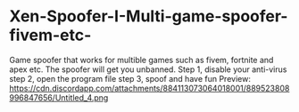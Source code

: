 # Xen-Spoofer-I-Multi-game-spoofer-fivem-etc-
Game spoofer that works for multible games such as fivem, fortnite and apex etc. The spoofer will get you unbanned.  Step 1, disable your anti-virus step 2, open the program file step 3, spoof and have fun  Preview: https://cdn.discordapp.com/attachments/884113073064018001/889523808996847656/Untitled_4.png
